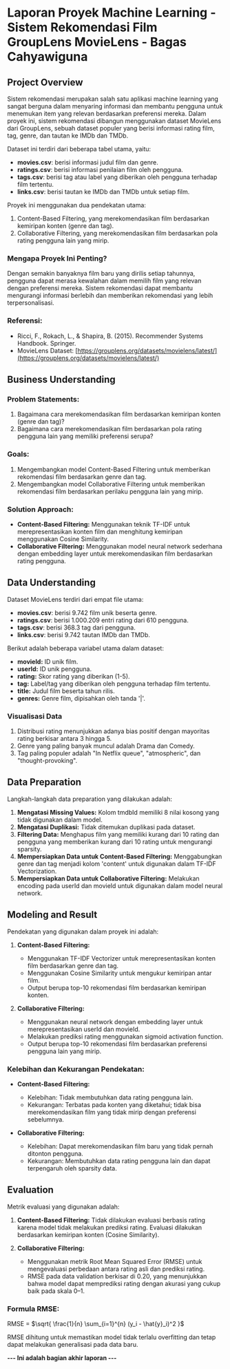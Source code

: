 # Laporan Proyek Machine Learning - Sistem Rekomendasi Film GroupLens MovieLens - Bagas Cahyawiguna

## Project Overview

Sistem rekomendasi merupakan salah satu aplikasi machine learning yang sangat berguna dalam menyaring informasi dan membantu pengguna untuk menemukan item yang relevan berdasarkan preferensi mereka. Dalam proyek ini, sistem rekomendasi dibangun menggunakan dataset MovieLens dari GroupLens, sebuah dataset populer yang berisi informasi rating film, tag, genre, dan tautan ke IMDb dan TMDb.

Dataset ini terdiri dari beberapa tabel utama, yaitu:

* **movies.csv**: berisi informasi judul film dan genre.
* **ratings.csv**: berisi informasi penilaian film oleh pengguna.
* **tags.csv**: berisi tag atau label yang diberikan oleh pengguna terhadap film tertentu.
* **links.csv**: berisi tautan ke IMDb dan TMDb untuk setiap film.

Proyek ini menggunakan dua pendekatan utama:

1. Content-Based Filtering, yang merekomendasikan film berdasarkan kemiripan konten (genre dan tag).
2. Collaborative Filtering, yang merekomendasikan film berdasarkan pola rating pengguna lain yang mirip.

### Mengapa Proyek Ini Penting?

Dengan semakin banyaknya film baru yang dirilis setiap tahunnya, pengguna dapat merasa kewalahan dalam memilih film yang relevan dengan preferensi mereka. Sistem rekomendasi dapat membantu mengurangi informasi berlebih dan memberikan rekomendasi yang lebih terpersonalisasi.

### Referensi:

* Ricci, F., Rokach, L., & Shapira, B. (2015). Recommender Systems Handbook. Springer.
* MovieLens Dataset: [https://grouplens.org/datasets/movielens/latest/](https://grouplens.org/datasets/movielens/latest/)

## Business Understanding

### Problem Statements:

1. Bagaimana cara merekomendasikan film berdasarkan kemiripan konten (genre dan tag)?
2. Bagaimana cara merekomendasikan film berdasarkan pola rating pengguna lain yang memiliki preferensi serupa?

### Goals:

1. Mengembangkan model Content-Based Filtering untuk memberikan rekomendasi film berdasarkan genre dan tag.
2. Mengembangkan model Collaborative Filtering untuk memberikan rekomendasi film berdasarkan perilaku pengguna lain yang mirip.

### Solution Approach:

* **Content-Based Filtering:** Menggunakan teknik TF-IDF untuk merepresentasikan konten film dan menghitung kemiripan menggunakan Cosine Similarity.
* **Collaborative Filtering:** Menggunakan model neural network sederhana dengan embedding layer untuk merekomendasikan film berdasarkan rating pengguna.

## Data Understanding

Dataset MovieLens terdiri dari empat file utama:

* **movies.csv**: berisi 9.742 film unik beserta genre.
* **ratings.csv**: berisi 1.000.209 entri rating dari 610 pengguna.
* **tags.csv**: berisi 368.3 tag dari pengguna.
* **links.csv**: berisi 9.742 tautan IMDb dan TMDb.

Berikut adalah beberapa variabel utama dalam dataset:

* **movieId:** ID unik film.
* **userId:** ID unik pengguna.
* **rating:** Skor rating yang diberikan (1-5).
* **tag:** Label/tag yang diberikan oleh pengguna terhadap film tertentu.
* **title:** Judul film beserta tahun rilis.
* **genres:** Genre film, dipisahkan oleh tanda '|'.

### Visualisasi Data

1. Distribusi rating menunjukkan adanya bias positif dengan mayoritas rating berkisar antara 3 hingga 5.
2. Genre yang paling banyak muncul adalah Drama dan Comedy.
3. Tag paling populer adalah "In Netflix queue", "atmospheric", dan "thought-provoking".

## Data Preparation

Langkah-langkah data preparation yang dilakukan adalah:

1. **Mengatasi Missing Values:** Kolom tmdbId memiliki 8 nilai kosong yang tidak digunakan dalam model.
2. **Mengatasi Duplikasi:** Tidak ditemukan duplikasi pada dataset.
3. **Filtering Data:** Menghapus film yang memiliki kurang dari 10 rating dan pengguna yang memberikan kurang dari 10 rating untuk mengurangi sparsity.
4. **Mempersiapkan Data untuk Content-Based Filtering:** Menggabungkan genre dan tag menjadi kolom 'content' untuk digunakan dalam TF-IDF Vectorization.
5. **Mempersiapkan Data untuk Collaborative Filtering:** Melakukan encoding pada userId dan movieId untuk digunakan dalam model neural network.

## Modeling and Result

Pendekatan yang digunakan dalam proyek ini adalah:

1. **Content-Based Filtering:**

   * Menggunakan TF-IDF Vectorizer untuk merepresentasikan konten film berdasarkan genre dan tag.
   * Menggunakan Cosine Similarity untuk mengukur kemiripan antar film.
   * Output berupa top-10 rekomendasi film berdasarkan kemiripan konten.

2. **Collaborative Filtering:**

   * Menggunakan neural network dengan embedding layer untuk merepresentasikan userId dan movieId.
   * Melakukan prediksi rating menggunakan sigmoid activation function.
   * Output berupa top-10 rekomendasi film berdasarkan preferensi pengguna lain yang mirip.

### Kelebihan dan Kekurangan Pendekatan:

* **Content-Based Filtering:**

  * Kelebihan: Tidak membutuhkan data rating pengguna lain.
  * Kekurangan: Terbatas pada konten yang diketahui; tidak bisa merekomendasikan film yang tidak mirip dengan preferensi sebelumnya.

* **Collaborative Filtering:**

  * Kelebihan: Dapat merekomendasikan film baru yang tidak pernah ditonton pengguna.
  * Kekurangan: Membutuhkan data rating pengguna lain dan dapat terpengaruh oleh sparsity data.

## Evaluation

Metrik evaluasi yang digunakan adalah:

1. **Content-Based Filtering:** Tidak dilakukan evaluasi berbasis rating karena model tidak melakukan prediksi rating. Evaluasi dilakukan berdasarkan kemiripan konten (Cosine Similarity).
2. **Collaborative Filtering:**

   * Menggunakan metrik Root Mean Squared Error (RMSE) untuk mengevaluasi perbedaan antara rating asli dan prediksi rating.
   * RMSE pada data validation berkisar di 0.20, yang menunjukkan bahwa model dapat memprediksi rating dengan akurasi yang cukup baik pada skala 0–1.

### Formula RMSE:

RMSE = $\sqrt{ \frac{1}{n} \sum_{i=1}^{n} (y_i - \hat{y}_i)^2 }$

RMSE dihitung untuk memastikan model tidak terlalu overfitting dan tetap dapat melakukan generalisasi pada data baru.

**--- Ini adalah bagian akhir laporan ---**
